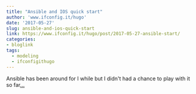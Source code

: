 ```yaml
---
title: "Ansible and IOS quick start"
author: 'www.ifconfig.it/hugo'
date: '2017-05-27'
slug: ansible-and-ios-quick-start
link: https://www.ifconfig.it/hugo/post/2017-05-27-ansible-start/
categories:
- bloglink
tags:
  - modeling
  - ifconfigithugo
---
```


Ansible has been around for I while but I didn't had a chance to play with it so far[... <i class="fas fa-external-link-alt"></i>](https://www.ifconfig.it/hugo/post/2017-05-27-ansible-start/)

